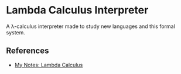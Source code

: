 # Lambda Calculus Interpreter

A λ-calculus interpreter made to study new languages and this formal system.

## References

- [My Notes: Lambda Calculus](https://github.com/noghartt/garden/blob/main/computer-science/lambda_calculus.org)
